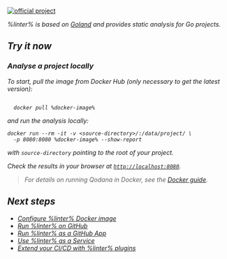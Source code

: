 [//]: # (title: Qodana Go)

[![official project](https://jb.gg/badges/official-flat-square.svg)](https://confluence.jetbrains.com/display/ALL/JetBrains+on+GitHub)

<var name="linter" value="Qodana Go"/>

%linter% is based on [Goland](https://www.jetbrains.com/go/) and provides static analysis for Go projects.

## Try it now

### Analyse a project locally

To start, pull the image from Docker Hub (only necessary to get the latest version):

<var name="docker-image" value="jetbrains/qodana-go"/>

<code style="block" lang="shell">
  docker pull %docker-image%
</code>

and run the analysis locally:

```shell
docker run --rm -it -v <source-directory>/:/data/project/ \ 
  -p 8080:8080 %docker-image% --show-report
```

with `source-directory` pointing to the root of your project.

Check the results in your browser at [`http://localhost:8080`](http://localhost:8080).

> For details on running Qodana in Docker, see the [Docker guide](docker-images.md).

## Next steps

- <a href="qodana-intellij-docker-readme.md">Configure %linter% Docker image</a>
- <a href="qodana-intellij-github-action.md">Run %linter% on GitHub</a>
- <a href="qodana-intellij-github-application.md">Run %linter% as a GitHub App</a>
- <a href="service.md">Use %linter% as a Service</a>
- <a href="ci.md">Extend your CI/CD with %linter% plugins</a>

